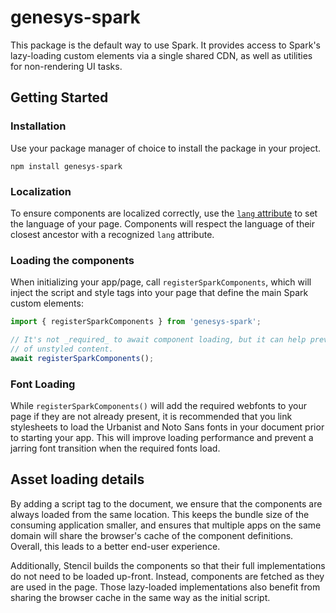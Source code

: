 # genesys-spark

This package is the default way to use Spark. It provides access to Spark's lazy-loading custom elements via a single shared CDN, as well as utilities for non-rendering UI tasks.

## Getting Started

### Installation

Use your package manager of choice to install the package in your project.

`npm install genesys-spark`

### Localization

To ensure components are localized correctly, use the [`lang` attribute](https://developer.mozilla.org/en-US/docs/Web/HTML/Global_attributes/lang) to set the language of
your page. Components will respect the language of their closest ancestor with
a recognized `lang` attribute.

### Loading the components

When initializing your app/page, call `registerSparkComponents`, which will inject
the script and style tags into your page that define the main Spark custom elements:

```js
import { registerSparkComponents } from 'genesys-spark';

// It's not _required_ to await component loading, but it can help prevent a flash
// of unstyled content.
await registerSparkComponents();
```

### Font Loading

While `registerSparkComponents()` will add the required webfonts to your page if
they are not already present, it is recommended that you link stylesheets to load
the Urbanist and Noto Sans fonts in your document prior to starting your app. This
will improve loading performance and prevent a jarring font transition when the
required fonts load. 

## Asset loading details

By adding a script tag to the document, we ensure that the components are always
loaded from the same location. This keeps the bundle size of the consuming application
smaller, and ensures that multiple apps on the same domain will share the browser's
cache of the component definitions. Overall, this leads to a better end-user experience.

Additionally, Stencil builds the components so that their full implementations do
not need to be loaded up-front. Instead, components are fetched as they are used
in the page. Those lazy-loaded implementations also benefit from sharing the
browser cache in the same way as the initial script.